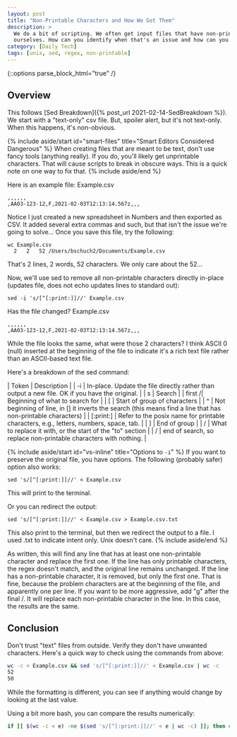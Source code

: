 ```yaml
---
layout: post
title: "Non-Printable Characters and How We Got Them"
description: >
  We do a bit of scripting. We often get input files that have non-printable characters. Sometimes we make them 
  ourselves. How can you identify when that's an issue and how can you fix it?
category: [Daily Tech]
tags: [unix, sed, regex, non-printable]
---
```

{::options parse_block_html="true" /}

## Overview
This follows [Sed Breakdown]({% post_url 2021-02-14-SedBreakdown %}). We start with a "text-only" csv file. But,
spoiler alert, but it's not text-only. When this happens, it's non-obvious. 

{% include aside/start id="smart-files" title="Smart Editors Considered Dangerous" %}
When creating files that are meant to be text, don't use fancy tools (anything really). If you do, you'll
likely get unprintable characters. That will cause scripts to break in obscure ways. This is a quick note on one way
to fix that.
{% include aside/end %}

Here is an example file:
Example.csv
```
,,,,,,
,AA03-123-12,F,2021-02-03T12:13:14.567z,,,
```

Notice I just created a new spreadsheet in Numbers and then exported as CSV. It added several extra commas and such, but
that isn't the issue we're going to solve... Once you save this file, try the following:
```
wc Example.csv 
  2   2   52 /Users/bschuch2/Documents/Example.csv
```

That's 2 lines, 2 words, 52 characters. We only care about the 52...

Now, we'll use sed to remove all non-printable characters directly in-place (updates file, does not echo updates lines 
to standard out):
```
sed -i 's/[^[:print:]]//' Example.csv
```
Has the file changed?
Example.csv
```
,,,,,,
,AA03-123-12,F,2021-02-03T12:13:14.567z,,,
```

While the file looks the same, what were those 2 characters? I think ASCII 0 (null) inserted at the beginning of the 
file to indicate it's a rich text file rather than an ASCII-based text file. 

Here's a breakdown of the sed command:

| Token | Description |
| -i | In-place. Update the file directly rather than output a new file. OK if you have the original. |
| s | Search |
| first /| Beginning of what to search for |
| [ | Start of group of characters |
| ^ | Not beginning of line, in [] it inverts the search (this means find a line that has non-printable characters) |
| [:print:] | Refer to the posix name for printable characters, e.g., letters, numbers, space, tab. |
| ] | End of group |
| / | What to replace it with, or the start of the "to" section |
| / | end of search, so replace non-printable characters with nothing. |


{% include aside/start id="vs-inline" title="Options to `-i`" %}
If you want to preserve the original file, you have options. The following (probably safer) option also works:
```
sed 's/[^[:print:]]//' < Example.csv  
```
This will print to the terminal.

Or you can redirect the output:

```
sed 's/[^[:print:]]//' < Example.csv > Example.csv.txt  
```

This also print to the terminal, but then we redirect the output to a file. I used .txt to indicate intent only. Unix
doesn't care. 
{% include aside/end %}
  
As written, this will find any line that has at least one non-printable character and replace the first one.
If the line has only printable characters, the regex doesn't match, and the original line remains unchanged.
If the line has a non-printable character, it is removed, but only the first one. That is fine, because the problem 
characters are at the beginning of the file, and apparently one per line. If you want to be more aggressive, add "g" after the final /. It will replace each non-printable character in the line. In this case, the results are the same.

## Conclusion

Don't trust "text" files from outside. Verify they don't have unwanted characters. Here's a quick way to check using
the commands from above:
```bash
wc -c < Example.csv && sed 's/[^[:print:]]//' < Example.csv | wc -c
52
50
```
While the formatting is different, you can see if anything would change by looking at the last value.

Using a bit more bash, you can compare the results numerically:
```bash
if [[ $(wc -c < e) -ne $(sed 's/[^[:print:]]//' < e | wc -c) ]]; then echo "different";fi
```
